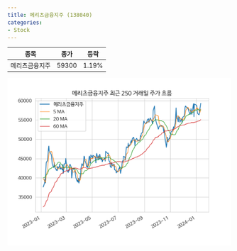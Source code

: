 ```yaml
---
title: 메리츠금융지주 (138040)
categories:
- Stock
---
```


|종목|종가|등락|
|----|----|----|
|메리츠금융지주|59300|1.19%|

<!-- more -->

![138040](/assets/images/stock/138040.png)